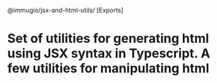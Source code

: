 @immugio/jsx-and-html-utils/ [Exports]

# Set of utilities for generating html using JSX syntax in Typescript. A few utilities for manipulating html